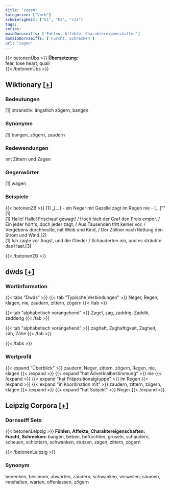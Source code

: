 ```yaml
---
title: "zagen"
kategorien: ["Verb"]
schwierigkeit: ["k1", "h2", "r22"]
tags:
series:
mainDornseiffs: ['Fühlen, Affekte, Charaktereigenschaften']
domainDornseiffs: ['Furcht, Schrecken']
url: "zagen"
---
```


{{< betonenÜbs >}}
**Übersetzung:**  
fear, lose heart, quail  
{{< /betonenÜbs >}}

## Wiktionary [[+](https://de.wiktionary.org/wiki/zagen)]

### Bedeutungen
[1] intransitiv: ängstlich zögern, bangen  

### Synonyme
[1] bangen, zögern, zaudern  

### Redewendungen
mit Zittern und Zagen  

### Gegenwörter
[1] wagen  

### Beispiele
{{< betonenZB >}}
[1] „[…] - ein Neger mit Gazelle zagt im Regen nie - […]“" [1]  
[1] Hallo! Hallo! Frischauf gewagt! / Hoch hielt der Graf den Preis empor. / Ein jeder hört's, doch jeder zagt, / Aus Tausenden tritt keiner vor. / Vergebens durchheulte, mit Weib und Kind, / Der Zöllner nach Rettung den Strom und Wind.[2]  
[1] Ich zagte vor Angst, und die Glieder / Schauderten mir, und es sträubte das Haar.[3]  

{{< /betonenZB >}}


## dwds [[+](https://www.dwds.de/wb/zagen)]

### Wortinformation
{{< tabs "Dwds" >}}
{{< tab "Typische Verbindungen" >}}
Neger, Regen, klagen, nie, zaudern, zittern, zögern
{{< /tab >}}

{{< tab "alphabetisch vorangehend" >}}
Zagel, zag, zaddrig, Zaddik, zadderig
{{< /tab >}}

{{< tab "alphabetisch vorangehend" >}}
zaghaft, Zaghaftigkeit, Zagheit, zäh, Zähe
{{< /tab >}}

{{< /tabs >}}

### Wortprofil
{{< expand "Überblick" >}} zaudern, Neger, zittern, zögern, Regen, nie, klagen {{< /expand >}}
{{< expand "hat Adverbialbestimmung" >}} nie {{< /expand >}}
{{< expand "hat Präpositionalgruppe" >}} im Regen {{< /expand >}}
{{< expand "in Koordination mit" >}} zaudern, zittern, zögern, klagen {{< /expand >}}
{{< expand "hat Subjekt" >}} Neger {{< /expand >}}

## Leipzig Corpora [[+](https://corpora.uni-leipzig.de/en/res?word=zagen&corpusId=deu_newscrawl-public_2018)]

### Dornseiff Sets
{{< betonenLeipzig >}}
**Fühlen, Affekte, Charaktereigenschaften:**  
**Furcht, Schrecken:** bangen, beben, befürchten, gruseln, schaudern, scheuen, schlottern, schwanken, stutzen, zagen, zittern, zögern  

{{< /betonenLeipzig >}}

### Synonym
bedenken, besinnen, abwarten, zaudern, schwanken, verweilen, säumen, innehalten, warten, offenlassen, zögern

